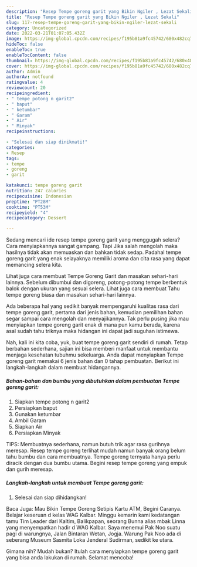 ```yaml
---
description: "Resep Tempe goreng garit yang Bikin Ngiler , Lezat Sekali"
title: "Resep Tempe goreng garit yang Bikin Ngiler , Lezat Sekali"
slug: 117-resep-tempe-goreng-garit-yang-bikin-ngiler-lezat-sekali
category: Uncategorized
date: 2022-03-21T01:07:05.432Z
image: https://img-global.cpcdn.com/recipes/f195b81a9fc45742/680x482cq70/tempe-goreng-garit-foto-resep-utama.jpg
hideToc: false
enableToc: true
enableTocContent: false
thumbnail: https://img-global.cpcdn.com/recipes/f195b81a9fc45742/680x482cq70/tempe-goreng-garit-foto-resep-utama.jpg
cover: https://img-global.cpcdn.com/recipes/f195b81a9fc45742/680x482cq70/tempe-goreng-garit-foto-resep-utama.jpg
author: Admin
authorAv: notfound
ratingvalue: 4
reviewcount: 20
recipeingredient:
- " tempe potong n garit2"
- " baput"
- " ketumbar"
- " Garam"
- " Air"
- " Minyak"
recipeinstructions:

- "Selesai dan siap dinikmati!"
categories:
- Resep
tags:
- tempe
- goreng
- garit

katakunci: tempe goreng garit 
nutrition: 247 calories
recipecuisine: Indonesian
preptime: "PT28M"
cooktime: "PT53M"
recipeyield: "4"
recipecategory: Dessert

---
```



Sedang mencari ide resep tempe goreng garit yang menggugah selera? Cara menyiapkannya sangat gampang. Tapi Jika salah mengolah maka hasilnya tidak akan memuaskan dan bahkan tidak sedap. Padahal tempe goreng garit yang enak selayaknya memiliki aroma dan cita rasa yang dapat memancing selera kita.


Lihat juga cara membuat Tempe Goreng Garit dan masakan sehari-hari lainnya. Sebelum dibumbui dan digoreng, potong-potong tempe berbentuk balok dengan ukuran yang sesuai selera. Lihat juga cara membuat Tahu tempe goreng biasa dan masakan sehari-hari lainnya.

Ada beberapa hal yang sedikit banyak mempengaruhi kualitas rasa dari tempe goreng garit, pertama dari jenis bahan, kemudian pemilihan bahan segar sampai cara mengolah dan menyajikannya. Tak perlu pusing jika mau menyiapkan tempe goreng garit enak di mana pun kamu berada, karena asal sudah tahu triknya maka hidangan ini dapat jadi suguhan istimewa.


Nah, kali ini kita coba, yuk, buat tempe goreng garit sendiri di rumah. Tetap berbahan sederhana, sajian ini bisa memberi manfaat untuk membantu menjaga kesehatan tubuhmu sekeluarga. Anda dapat menyiapkan Tempe goreng garit memakai 6 jenis bahan dan 0 tahap pembuatan. Berikut ini langkah-langkah dalam membuat hidangannya.

<!--inarticleads1-->

##### Bahan-bahan dan bumbu yang dibutuhkan dalam pembuatan Tempe goreng garit:

1. Siapkan  tempe potong n garit2
1. Persiapkan  baput
1. Gunakan  ketumbar
1. Ambil  Garam
1. Siapkan  Air
1. Persiapkan  Minyak


TIPS: Membuatnya sederhana, namun butuh trik agar rasa gurihnya meresap. Resep tempe goreng terlihat mudah namun banyak orang belum tahu bumbu dan cara membuatnya. Tempe goreng ternyata hanya perlu diracik dengan dua bumbu utama. Begini resep tempe goreng yang empuk dan gurih meresap. 

<!--inarticleads2-->

##### Langkah-langkah untuk membuat Tempe goreng garit:


1. Selesai dan siap dihidangkan!

Baca Juga: Mau Bikin Tempe Goreng Setipis Kartu ATM, Begini Caranya. Belajar keseruan d kelas WAG Kalbar. Minggu kemarin kami kedatangan tamu Tim Leader dari Kaltim, Balikpapan, seorang Bunna alias mbak Linna yang menyempatkan hadir d WAG Kalbar. Saya menemui Pak Noo suatu pagi di warungnya, Jalan Bintaran Wetan, Jogja. Warung Pak Noo ada di seberang Museum Sasmita Loka Jenderal Sudirman, sedikit ke utara. 

Gimana nih? Mudah bukan? Itulah cara menyiapkan tempe goreng garit yang bisa anda lakukan di rumah. Selamat mencoba!
